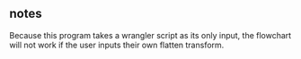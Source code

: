 ## notes

Because this program takes a wrangler script as its only input, the flowchart will not work if the user inputs their own flatten transform. 
